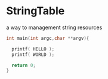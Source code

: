 StringTable
===========

a way to management string resources

```C++
int main(int argc,char **argv){

  printf( HELLO );
  printf( WORLD );

  return 0;
}
```
